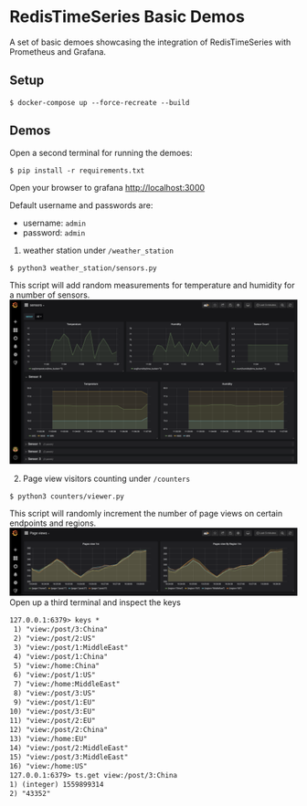 # RedisTimeSeries Basic Demos

A set of basic demoes showcasing the integration of RedisTimeSeries with Prometheus and Grafana.

## Setup
```
$ docker-compose up --force-recreate --build
```

## Demos
Open a second terminal for running the demoes:
```
$ pip install -r requirements.txt
```

Open your browser to grafana
[http://localhost:3000](http://localhost:3000)

Default username and passwords are:
 - username: `admin`
 - password: `admin`

1. weather station under `/weather_station`
```
$ python3 weather_station/sensors.py
```
This script will add random measurements for temperature and humidity for a number of sensors.
![Weather Station](/img/sensors.png)

2. Page view visitors counting under `/counters`
```
$ python3 counters/viewer.py
```
This script will randomly increment the number of page views on certain endpoints and regions.
![Page Views](/img/views.png)
Open up a third terminal and inspect the keys
```
127.0.0.1:6379> keys *
 1) "view:/post/3:China"
 2) "view:/post/2:US"
 3) "view:/post/1:MiddleEast"
 4) "view:/post/1:China"
 5) "view:/home:China"
 6) "view:/post/1:US"
 7) "view:/home:MiddleEast"
 8) "view:/post/3:US"
 9) "view:/post/1:EU"
10) "view:/post/3:EU"
11) "view:/post/2:EU"
12) "view:/post/2:China"
13) "view:/home:EU"
14) "view:/post/2:MiddleEast"
15) "view:/post/3:MiddleEast"
16) "view:/home:US"
127.0.0.1:6379> ts.get view:/post/3:China
1) (integer) 1559899314
2) "43352"
```
